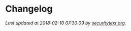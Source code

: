 # Changelog

_Last updated at 2018-02-10 07:30:09 by [securitytext.org](https://securitytext.org)._
